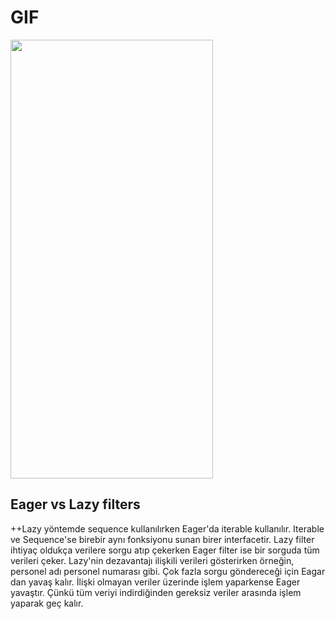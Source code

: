 # GIF
<img src ="https://user-images.githubusercontent.com/55987416/188170357-7988ddf1-2e1a-4e24-b0de-e7d90abbc126.gif" width = 324 height = 702/> 

## Eager vs Lazy filters 
++Lazy yöntemde sequence kullanılırken Eager'da iterable kullanılır. Iterable ve Sequence'se birebir aynı fonksiyonu sunan birer interfacetir. Lazy filter ihtiyaç oldukça verilere sorgu atıp çekerken Eager filter ise bir sorguda tüm verileri çeker. Lazy'nin dezavantajı ilişkili verileri gösterirken örneğin, personel adı personel numarası gibi. Çok fazla sorgu göndereceği için Eagar dan yavaş kalır. İlişki olmayan veriler üzerinde işlem yaparkense Eager yavaştır. Çünkü tüm veriyi indirdiğinden gereksiz veriler arasında işlem yaparak geç kalır. 
